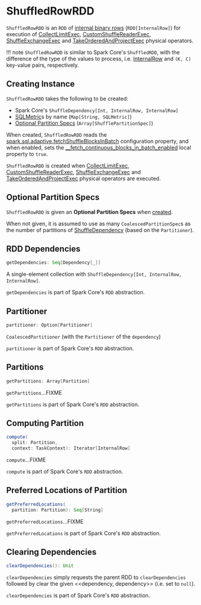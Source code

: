 # ShuffledRowRDD

`ShuffledRowRDD` is an `RDD` of [internal binary rows](spark-sql-InternalRow.md) (`RDD[InternalRow]`) for execution of [CollectLimitExec](physical-operators/CollectLimitExec.md), [CustomShuffleReaderExec](physical-operators/CustomShuffleReaderExec.md), [ShuffleExchangeExec](physical-operators/ShuffleExchangeExec.md) and [TakeOrderedAndProjectExec](physical-operators/TakeOrderedAndProjectExec.md) physical operators.

!!! note
    `ShuffledRowRDD` is similar to Spark Core's `ShuffledRDD`, with the difference of the type of the values to process, i.e. [InternalRow](spark-sql-InternalRow.md) and `(K, C)` key-value pairs, respectively.

## Creating Instance

`ShuffledRowRDD` takes the following to be created:

* <span id="dependency"> Spark Core's `ShuffleDependency[Int, InternalRow, InternalRow]`
* <span id="metrics"> [SQLMetric](physical-operators/SQLMetric.md)s by name (`Map[String, SQLMetric]`)
* [Optional Partition Specs](#partitionSpecs) (`Array[ShufflePartitionSpec]`)

When created, `ShuffledRowRDD` reads the [spark.sql.adaptive.fetchShuffleBlocksInBatch](spark-sql-properties.md#spark.sql.adaptive.fetchShuffleBlocksInBatch) configuration property, and when enabled, sets the [__fetch_continuous_blocks_in_batch_enabled](SortShuffleManager.md#FETCH_SHUFFLE_BLOCKS_IN_BATCH_ENABLED_KEY) local property to `true`.

`ShuffledRowRDD` is created when [CollectLimitExec](physical-operators/CollectLimitExec.md), [CustomShuffleReaderExec](physical-operators/CustomShuffleReaderExec.md), [ShuffleExchangeExec](physical-operators/ShuffleExchangeExec.md) and [TakeOrderedAndProjectExec](physical-operators/TakeOrderedAndProjectExec.md) physical operators are executed.

## <span id="partitionSpecs"> Optional Partition Specs

`ShuffledRowRDD` is given an **Optional Partition Specs** when [created](#creating-instance).

When not given, it is assumed to use as many `CoalescedPartitionSpec`s as the number of partitions of [ShuffleDependency](#dependency) (based on the `Partitioner`).

## <span id="getDependencies"> RDD Dependencies

```scala
getDependencies: Seq[Dependency[_]]
```

A single-element collection with `ShuffleDependency[Int, InternalRow, InternalRow]`.

`getDependencies` is part of Spark Core's `RDD` abstraction.

## Partitioner

```scala
partitioner: Option[Partitioner]
```

`CoalescedPartitioner` (with the `Partitioner` of the `dependency`)

`partitioner` is part of Spark Core's `RDD` abstraction.

## <span id="getPartitions"> Partitions

```scala
getPartitions: Array[Partition]
```

`getPartitions`...FIXME

`getPartitions` is part of Spark Core's `RDD` abstraction.

## <span id="compute"> Computing Partition

```scala
compute(
  split: Partition,
  context: TaskContext): Iterator[InternalRow]
```

`compute`...FIXME

`compute` is part of Spark Core's `RDD` abstraction.

## <span id="getPreferredLocations"> Preferred Locations of Partition

```scala
getPreferredLocations(
  partition: Partition): Seq[String]
```

`getPreferredLocations`...FIXME

`getPreferredLocations` is part of Spark Core's `RDD` abstraction.

## <span id="clearDependencies"> Clearing Dependencies

```scala
clearDependencies(): Unit
```

`clearDependencies` simply requests the parent RDD to `clearDependencies` followed by clear the given <<dependency, dependency>> (i.e. set to `null`).

`clearDependencies` is part of Spark Core's `RDD` abstraction.
